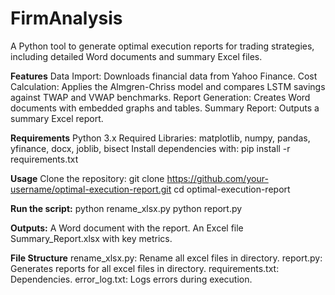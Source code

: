 # FirmAnalysis

A Python tool to generate optimal execution reports for trading strategies, including detailed Word documents and summary Excel files.

**Features**
Data Import: Downloads financial data from Yahoo Finance.
Cost Calculation: Applies the Almgren-Chriss model and compares LSTM savings against TWAP and VWAP benchmarks.
Report Generation: Creates Word documents with embedded graphs and tables.
Summary Report: Outputs a summary Excel report.

**Requirements**
Python 3.x
Required Libraries: matplotlib, numpy, pandas, yfinance, docx, joblib, bisect
Install dependencies with:
pip install -r requirements.txt

**Usage**
Clone the repository:
git clone https://github.com/your-username/optimal-execution-report.git
cd optimal-execution-report

**Run the script:**
python rename_xlsx.py
python report.py

**Outputs:**
A Word document with the report. 
An Excel file Summary_Report.xlsx with key metrics.

**File Structure**
rename_xlsx.py: Rename all excel files in directory.
report.py: Generates reports for all excel files in directory.
requirements.txt: Dependencies.
error_log.txt: Logs errors during execution.
